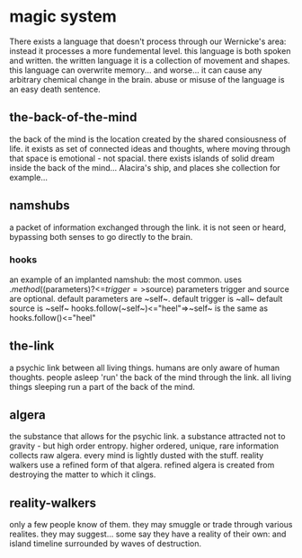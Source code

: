 # magic system

There exists a language that doesn't process through our Wernicke's area:
instead it processes a more fundemental level.
this language is both spoken and written. 
the written language it is a collection of movement and shapes.
this language can overwrite memory... and worse...
it can cause any arbitrary chemical change in the brain.
abuse or misuse of the language is an easy death sentence.

## the-back-of-the-mind

the back of the mind is the location created by the shared consiousness of life.
it exists as set of connected ideas and thoughts, where moving through that space is emotional - not spacial. 
there exists islands of solid dream inside the back of the mind...
Alacira's ship, and places she collection for example...


## namshubs
a packet of information exchanged through the link.
it is not seen or heard, bypassing both senses to go directly to the brain.

### hooks
an example of an implanted namshub: the most common.
uses .$method(($parameters)?<=$trigger=>$source)
parameters trigger and source are optional.
default parameters are ~self~.
default trigger is ~all~
default source is ~self~
    hooks.follow(~self~)<="heel"=>~self~
    is the same as
    hooks.follow()<="heel"
    

## the-link
a psychic link between all living things.
humans are only aware of human thoughts.
people asleep 'run' the back of the mind through the link.
all living things sleeping run a part of the back of the mind.

## algera
the substance that allows for the psychic link.
a substance attracted not to gravity - but high order entropy.
higher ordered, unique, rare information collects raw algera.
every mind is lightly dusted with the stuff.
reality walkers use a refined form of that algera.
refined algera is created from destroying the matter to which it clings.


## reality-walkers

only a few people know of them.
they may smuggle or trade through various realites.
they may suggest...
some say they have a reality of their own:
and island timeline surrounded by waves of destruction.
